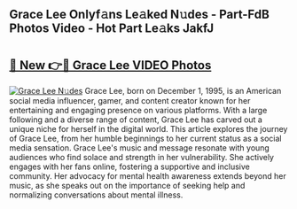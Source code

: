 ## Grace Lee Onlyf𝚊ns Le𝚊ked N𝚞des - Part-FdB Photos Video - Hot Part Le𝚊ks JakfJ

# <h2><a href="http://ab54741.deff.icu/?id=Grace+Lee">🔗 New 👉🔴 Grace Lee VIDEO Photos</a></h2>

[![Grace Lee N𝚞des](https://i.imgur.com/rIISA9y.gif)](http://ab54741.deff.icu/?id=Grace+Lee)
Grace Lee, born on December 1, 1995, is an American social media influencer, gamer, and content creator known for her entertaining and engaging presence on various platforms. With a large following and a diverse range of content, Grace Lee has carved out a unique niche for herself in the digital world. This article explores the journey of Grace Lee, from her humble beginnings to her current status as a social media sensation. Grace Lee's music and message resonate with young audiences who find solace and strength in her vulnerability. She actively engages with her fans online, fostering a supportive and inclusive community. Her advocacy for mental health awareness extends beyond her music, as she speaks out on the importance of seeking help and normalizing conversations about mental illness.
